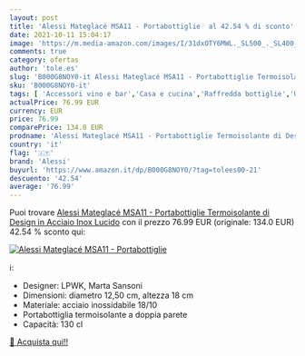 ```yaml
---
layout: post
title: 'Alessi Mateglacé MSA11 - Portabottiglie  al 42.54 % di sconto'
date: 2021-10-11 15:04:17
image: 'https://m.media-amazon.com/images/I/31dxOTY6MWL._SL500_._SL400_.jpg'
comments: true
category: ofertas
author: 'tole.es'
slug: 'B000G8NOY0-it Alessi Mateglacé MSA11 - Portabottiglie Termoisolante di...'
sku: 'B000G8NOY0-it'
tags: [ 'Accessori vino e bar','Casa e cucina','Raffredda bottiglie','Utensili da cucina','alessi', ]
actualPrice: 76.99 EUR
currency: EUR
price: 76.99
comparePrice: 134.0 EUR
prodname: 'Alessi Mateglacé MSA11 - Portabottiglie Termoisolante di Design in Acciaio Inox Lucido'
country: 'it'
flag: '🇮🇹'
brand: 'Alessi'
buyurl: 'https://www.amazon.it/dp/B000G8NOY0/?tag=tolees00-21'
descuento: '42.54'
average: '76.99'
---
```


Puoi trovare [Alessi Mateglacé MSA11 - Portabottiglie Termoisolante di Design in Acciaio Inox Lucido](https://www.amazon.it/dp/B000G8NOY0/?tag=tolees00-21) con il prezzo 76.99 EUR (originale: 134.0 EUR) 42.54 % sconto qui:

[![Alessi Mateglacé MSA11 - Portabottiglie ](https://m.media-amazon.com/images/I/31dxOTY6MWL._SL500_._SL400_.jpg)](https://www.amazon.it/dp/B000G8NOY0/?tag=tolees00-21)

ℹ️:

- Designer: LPWK, Marta Sansoni
- Dimensioni: diametro 12,50 cm, altezza 18 cm
- Materiale: acciaio inossidabile 18/10
- Portabottiglia termoisolante a doppia parete
- Capacità: 130 cl

[🛒 Acquista qui!!](https://www.amazon.it/dp/B000G8NOY0/?tag=tolees00-21)
